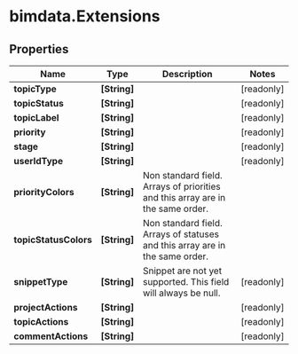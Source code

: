 # bimdata.Extensions

## Properties

Name | Type | Description | Notes
------------ | ------------- | ------------- | -------------
**topicType** | **[String]** |  | [readonly] 
**topicStatus** | **[String]** |  | [readonly] 
**topicLabel** | **[String]** |  | [readonly] 
**priority** | **[String]** |  | [readonly] 
**stage** | **[String]** |  | [readonly] 
**userIdType** | **[String]** |  | [readonly] 
**priorityColors** | **[String]** | Non standard field. Arrays of priorities and this array are in the same order. | 
**topicStatusColors** | **[String]** | Non standard field. Arrays of statuses and this array are in the same order. | 
**snippetType** | **[String]** | Snippet are not yet supported. This field will always be null. | [readonly] 
**projectActions** | **[String]** |  | [readonly] 
**topicActions** | **[String]** |  | [readonly] 
**commentActions** | **[String]** |  | [readonly] 


